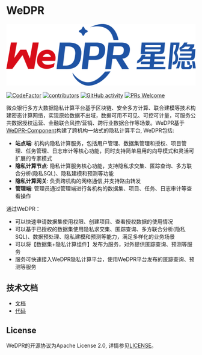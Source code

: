 # WeDPR

![](./static/images/wedpr_logo.png)


[![CodeFactor](https://www.codefactor.io/repository/github/webankblockchain/wedpr/badge?s=a4c3fb6ffd39e7618378fe13b6bd06c5846cc103)](https://www.codefactor.io/repository/github/webankblockchain/wedpr)
[![contributors](https://img.shields.io/github/contributors/WeBankBlockchain/WeDPR)](https://github.com/WeBankBlockchain/WeDPR/graphs/contributors)
[![GitHub activity](https://img.shields.io/github/commit-activity/m/WeBankBlockchain/WeDPR)](https://github.com/WeBankBlockchain/WeDPR/pulse)
[![PRs Welcome](https://img.shields.io/badge/PRs-welcome-brightgreen.svg?style=flat-square)](http://makeapullrequest.com)

微众银行多方大数据隐私计算平台基于区块链、安全多方计算、联合建模等技术构建密态计算网络，实现原始数据不出域，数据可用不可见、可控可计量，可服务公共数据授权运营、金融联合风控/营销、跨行业数据合作等场景。WeDPR基于[WeDPR-Component](https://github.com/WeBankBlockchain/WeDPR-Component)构建了跨机构一站式的隐私计算平台, WeDPR包括: 
- **站点端**: 机构内隐私计算服务，包括用户管理、数据集管理和授权、项目管理、任务管理、日志审计等核心功能，同时支持简单易用的向导模式和灵活可扩展的专家模式
- **隐私计算节点**: 隐私计算服务核心功能，支持隐私求交集、匿踪查询、多方联合分析(隐私SQL)、隐私建模和预测等功能
- **隐私计算网关**: 负责跨机构的网络通信,并支持路由转发
- **管理端**: 管理员通过管理端进行各机构的数据集、项目、任务、日志审计等查看操作

通过WeDPR：

- 可以快速申请数据集使用权限、创建项目、查看授权数据的使用情况
- 可以基于已授权的数据集使用隐私求交集、匿踪查询、多方联合分析(隐私SQL)、数据预处理、隐私建模和预测等能力，满足多样化的业务场景
- 可以将【数据集+隐私计算组件】发布为服务，对外提供匿踪查询、预测等服务
- 服务可快速接入WeDPR隐私计算平台，使用WeDPR平台发布的匿踪查询、预测等服务


## 技术文档

- [文档](https://wedpr-document.readthedocs.io/zh-cn/latest/)
- [代码](https://github.com/WeBankBlockchain/WeDPR)


## License

WeDPR的开源协议为Apache License 2.0, 详情参见[LICENSE](LICENSE)。
